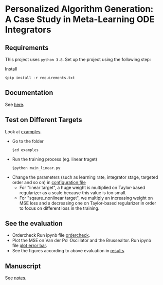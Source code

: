 # Personalized Algorithm Generation: A Case Study in Meta-Learning ODE Integrators

## Requirements
This project uses `python 3.8`. Set up the project using the following step:

Install 
```shell
$pip install -r requirements.txt
```

## Documentation

See [here](docs/build/latex/intlib.pdf).


## Test on Different Targets
Look at [examples](./examples).

* Go to the folder
    ```shell
    $cd examples
    ```
* Run the training process (eg. linear traget)
    ```shell
    $python main_linear.py
    ```
* Change the parameters (such as learning rate, integrator stage, targeted order and so on) in [configuration file](./examples/config.yml)
    * For "linear target", a huge weight is multiplied on Taylor-based regularizer as a scale because this value is too small.
    * For "sqaure_nonlinear target", we multiply an increasing weight on MSE loss and a decreasing one on Taylor-based regularizer in order to focus on different loss in the training.


## See the evaluation 
* Ordercheck
    Run ipynb file [ordercheck](./ordercheck.ipynb).
* Plot the MSE on Van der Pol Oscillator and the Brussealtor.
    Run ipynb file [plot error bar](./plot_error_bar.ipynb).
* See the figures according to above evaluation in [results](./results).


## Manuscript 
See [notes](https://www.overleaf.com/read/sqtksyscpskq).